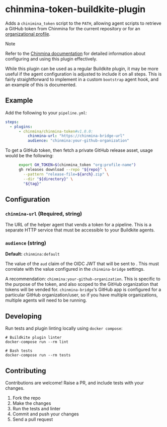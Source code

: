 # chinmina-token-buildkite-plugin

Adds a `chinimina_token` script to the `PATH`, allowing agent scripts to retrieve
a GitHub token from Chinmina for the current repository or for an
[organizational profile][organization-profiles].

> [!NOTE]
> Refer to the [Chinmina documentation][chinmina-integration] for detailed
> information about configuring and using this plugin effectively.
>
> While this plugin can be used as a regular Buildkite plugin, it may be more
> useful if the agent configuration is adjusted to include it on all steps.
> This is fairly straightforward to implement in a custom `bootstrap` agent hook,
> and an example of this is documented.

## Example

Add the following to your `pipeline.yml`:

```yml
steps:
  - plugins:
      - chinmina/chinmina-token#v1.0.0:
          chinmina-url: "https://chinmina-bridge-url"
          audience: "chinmina:your-github-organization"
```

To get a GitHub token, then fetch a private GitHub release
asset, usage would be the following:

```bash
      export GH_TOKEN=$(chinmina_token "org:profile-name")
      gh releases download --repo "${repo}" \
        --pattern "release-file=${arch}.zip" \
        --dir "${directory}" \
        "${tag}"
```

## Configuration

### `chinmina-url` (Required, string)

The URL of the  helper agent that vends a
token for a pipeline. This is a separate HTTP service that must be accessible to
your Buildkite agents.

### `audience` (string)

**Default:** `chinmina:default`

The value of the `aud` claim of the OIDC JWT that will be sent to
. This must correlate with the value
configured in the `chinmina-bridge` settings.

A recommendation: `chinmina:your-github-organization`. This is specific
to the purpose of the token, and also scoped to the GitHub organization that
tokens will be vended for. `chinmina-bridge`'s GitHub app is configured for a
particular GitHub organization/user, so if you have multiple organizations,
multiple agents will need to be running.

## Developing

Run tests and plugin linting locally using `docker compose`:

```shell
# Buildkite plugin linter
docker-compose run --rm lint

# Bash tests
docker-compose run --rm tests
```

## Contributing

Contributions are welcome! Raise a PR, and include tests with your changes.

1. Fork the repo
2. Make the changes
3. Run the tests and linter
4. Commit and push your changes
5. Send a pull request

[chinmina-bridge]: https://chinmina.github.io/introduction/
[chinmina-integration]: https://chinmina.github.io/guides/buildkite-integration/
[organization-profiles]: https://chinmina.github.io/reference/organization-profile/
